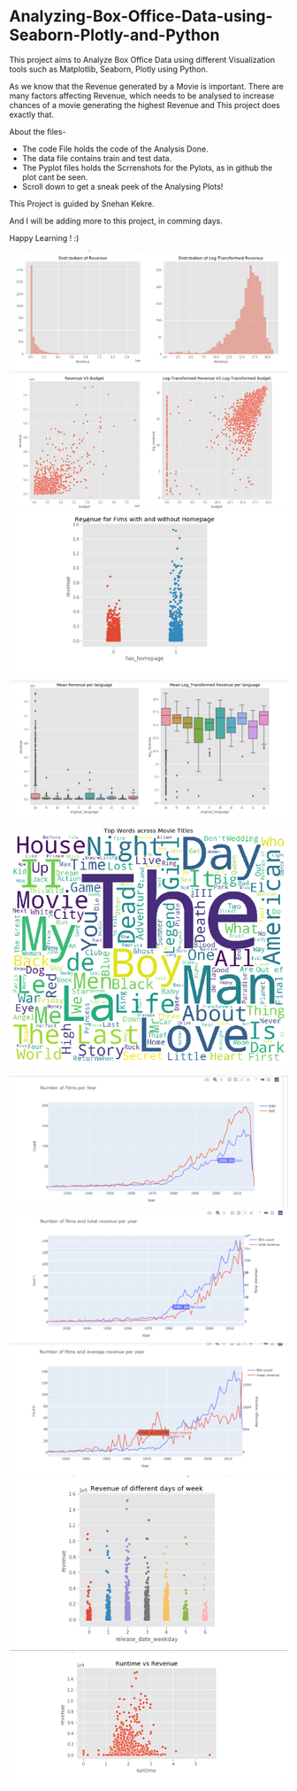 # Analyzing-Box-Office-Data-using-Seaborn-Plotly-and-Python
This project aims to Analyze Box Office Data using different Visualization tools such as Matplotlib, Seaborn, Plotly using Python.

As we know that the Revenue generated by a Movie is important. There are many factors affecting Revenue, which needs to be analysed to increase chances of a movie generating the highest Revenue and This project does exactly that.

About the files-
- The code File holds the code of the Analysis Done.
- The data file contains train and test data.
- The Pyplot files holds the Scrrenshots for the Pylots, as in github the plot cant be seen. 
- Scroll down to get a sneak peek of the Analysing Plots!

This Project is guided by Snehan Kekre.

And I will be adding more to this project, in comming days.

Happy Learning ! :)

![](images/01.png)
![](images/02.png)
![](images/03.png)
![](images/04.png)


![](images/05.png)


![](images/Pyplot%20No.1.png)
![](images/Pyplot%20No.2.png)
![](images/Pyplot%20No.3.png)
![](images/09.png)
![](images/010.png)

